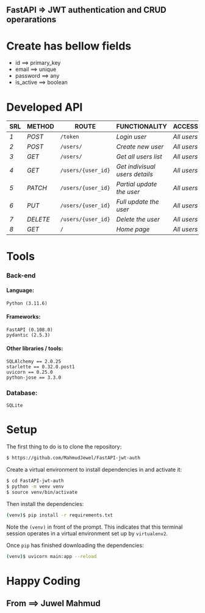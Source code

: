 ## FastAPI => JWT authentication and CRUD operarations
# Create has bellow fields
* id ==> primary_key
* email ==> unique
* password ==> any
* is_active ==> boolean 

# Developed API
| SRL | METHOD | ROUTE | FUNCTIONALITY |ACCESS|
| ------- | ------- | ----- | ------------- | ------------- |
| *1* | *POST* | ```/token``` | _Login user_| _All users_|
| *2* | *POST* | ```/users/``` | _Create new user_|_All users_|
| *3* | *GET* | ```/users/``` | _Get all users list_|_All users_|
| *4* | *GET* | ```/users/{user_id}``` | _Get indivisual users details_|_All users_|
| *5* | *PATCH* | ```/users/{user_id}``` | _Partial update the user_|_All users_|
| *6* | *PUT* | ```/users/{user_id}``` | _Full update the user_|_All users_|
| *7* | *DELETE* | ```/users/{user_id}``` | _Delete the user_|_All users_|
| *8* | *GET* | ```/``` | _Home page_|_All users_|


# Tools
### Back-end
#### Language:
	Python (3.11.6)

#### Frameworks:
	FastAPI (0.108.0)
    pydantic (2.5.3)
	
#### Other libraries / tools:
	SQLAlchemy == 2.0.25
    starlette == 0.32.0.post1
    uvicorn == 0.25.0
    python-jose == 3.3.0
	
### Database:
	SQLite

# Setup
The first thing to do is to clone the repository:
```sh
$ https://github.com/MahmudJewel/FastAPI-jwt-auth
```

Create a virtual environment to install dependencies in and activate it:
```sh
$ cd FastAPI-jwt-auth
$ python -m venv venv
$ source venv/bin/activate
```
Then install the dependencies:
```sh
(venv)$ pip install -r requirements.txt
```
Note the `(venv)` in front of the prompt. This indicates that this terminal
session operates in a virtual environment set up by `virtualenv2`.

Once `pip` has finished downloading the dependencies:
```sh
(venv)$ uvicorn main:app --reload
```

# Happy Coding
## From ==> Juwel Mahmud

